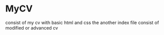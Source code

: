 # MyCV
consist of my cv with basic html and css the another index file consist of modified or advanced cv
